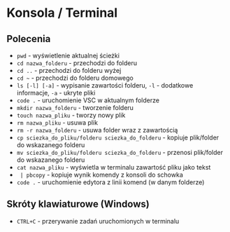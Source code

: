 # Konsola / Terminal

## Polecenia

- `pwd` - wyświetlenie aktualnej ścieżki
- `cd nazwa_folderu` - przechodzi do folderu
- `cd ..` - przechodzi do folderu wyżej
- `cd ~` - przechodzi do folderu domowego
- `ls [-l] [-a]` - wypisanie zawartości folderu, `-l` - dodatkowe informacje, `-a` - ukryte pliki
- `code .` - uruchomienie VSC w aktualnym folderze
- `mkdir nazwa_folderu` - tworzenie folderu
- `touch nazwa_pliku` - tworzy nowy plik
- `rm nazwa_pliku` - usuwa plik
- `rm -r nazwa_folderu` - usuwa folder wraz z zawartością
- `cp sciezka_do_pliku/folderu sciezka_do_folderu` - kopiuje plik/folder do wskazanego folderu
- `mv sciezka_do_pliku/folderu sciezka_do_folderu` - przenosi plik/folder do wskazanego folderu
- `cat nazwa_pliku` - wyświetla w terminalu zawartość pliku jako tekst
- ` | pbcopy` - kopiuje wynik komendy z konsoli do schowka
- `code .` - uruchomienie edytora z linii komend (w danym folderze)

## Skróty klawiaturowe (Windows)

- `CTRL+C` - przerywanie zadań uruchomionych w terminalu
